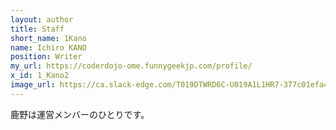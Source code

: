 ```yaml
---
layout: author
title: Staff
short_name: 1Kano
name: Ichiro KANO
position: Writer
my_url: https://coderdojo-ome.funnygeekjp.com/profile/
x_id: 1_Kano2
image_url: https://ca.slack-edge.com/T019DTWRD6C-U019A1L1HR7-377c01efa4e5-512
---
```


鹿野は運営メンバーのひとりです。 